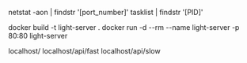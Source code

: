 netstat -aon | findstr '[port_number]'
tasklist | findstr '[PID]'

docker build -t light-server .
docker run -d --rm --name light-server -p 80:80 light-server

localhost/
localhost/api/fast
localhost/api/slow